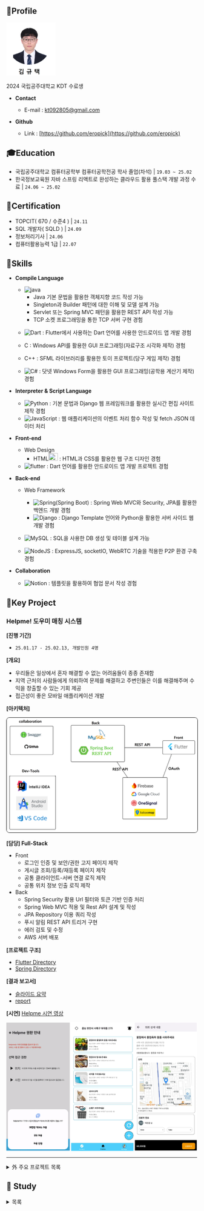 ## 👤Profile

<img src="./images/profile/profile_photo.jpg" width=130 height=140 alt="김규택">

2024 국립공주대학교 KDT 수료생

- **Contact**
    - E-mail : <a href="mailto:kt092805@gmail.com?subject=문의&body=내용을 입력해주세요">kt092805@gmail.com</a>

- **Github** 
    - Link : [https://github.com/eropick](https://github.com/eropick)

<!-- &nbsp; -->

## 🎓Education
- 국립공주대학교 컴퓨터공학부 컴퓨터공학전공 학사 졸업(차석) | `19.03 ~ 25.02`
- 한국정보교육원 자바 스프링 리액트로 완성하는 클라우드 활용 풀스택 개발 과정 수료 | `24.06 ~ 25.02`

## 📜Certification
- TOPCIT( 670 / 수준4 ) | `24.11`
- SQL 개발자( SQLD ) | `24.09`
- 정보처리기사 | `24.06`
- 컴퓨터활용능력 1급 | `22.07`

## 🔧Skills
- **Compile Language**
    - <img src="https://www.svgrepo.com/show/303388/java-4-logo.svg" width="40" height="20" alt="java">

        - Java 기본 문법을 활용한 객체지향 코드 작성 가능
        - Singleton과 Builder 패턴에 대한 이해 및 모델 설계 가능
        - Servlet 또는 Spring MVC 패턴을 활용한 REST API 작성 가능
        - TCP 소켓 프로그래밍을 통한 TCP 서버 구현 경험
    - <img src="https://upload.wikimedia.org/wikipedia/commons/thumb/f/fe/Dart_programming_language_logo.svg/768px-Dart_programming_language_logo.svg.png" width="30" height="10" alt="Dart"> : Flutter에서 사용하는 Dart 언어를 사용한 안드로이드 앱 개발 경험
    - C : Windows API를 활용한 GUI 프로그래밍(자료구조 시각화 제작) 경험
    - C++ : SFML 라이브러리를 활용한 토이 프로젝트(당구 게임 제작) 경험
    - <img src="https://cdn.prod.website-files.com/6047a9e35e5dc54ac86ddd90/63065002cd563e1cd1cead28_eaadfe64.png" width="15" height="15" alt="C#"> : 닷넷 Windows Form을 활용한 GUI 프로그래밍(공학용 계산기 제작) 경험
- **Interpreter & Script Language**

    - <img src="https://upload.wikimedia.org/wikipedia/commons/thumb/f/f8/Python_logo_and_wordmark.svg/729px-Python_logo_and_wordmark.svg.png" width="50" height="15" alt="Python"> : 기본 문법과 Django 웹 프레임워크를 활용한 실시간 편집 사이트 제작 경험
    - <img src="https://upload.wikimedia.org/wikipedia/commons/thumb/9/99/Unofficial_JavaScript_logo_2.svg/768px-Unofficial_JavaScript_logo_2.svg.png" width="20" height="15" alt="JavaScript"> : 웹 애플리케이션의 이벤트 처리 함수 작성 및 fetch JSON 데이터 처리
- **Front-end**
    - Web Design
        - HTML<img src="https://upload.wikimedia.org/wikipedia/commons/thumb/6/61/HTML5_logo_and_wordmark.svg/768px-HTML5_logo_and_wordmark.svg.png" width="25" height="20"> : HTML과 CSS를 활용한 웹 구조 디자인 경험
    - <img src="https://upload.wikimedia.org/wikipedia/commons/1/17/Google-flutter-logo.png" width="50" height="15" alt="flutter"> : Dart 언어를 활용한 안드로이드 앱 개발 프로젝트 경험
- **Back-end**
    - Web Framework
        - <img src="https://upload.wikimedia.org/wikipedia/commons/thumb/4/44/Spring_Framework_Logo_2018.svg/330px-Spring_Framework_Logo_2018.svg.png" width="50" height="15" alt="Spring(Spring Boot)"> : Spring Web MVC와 Security, JPA를 활용한 백엔드 개발 경험
        - <img src="https://upload.wikimedia.org/wikipedia/commons/thumb/7/75/Django_logo.svg/390px-Django_logo.svg.png" width="50" height="15" alt="Django"> : Django Template 언어와 Python을 활용한 서버 사이드 웹 개발 경험
    
    - <img src="https://www.mysql.com/common/logos/powered-by-mysql-167x86.png" width="40" height="20" alt="MySQL"> : SQL을 사용한 DB 생성 및 테이블 설계 가능
    - <img src="https://upload.wikimedia.org/wikipedia/commons/thumb/d/d9/Node.js_logo.svg/1280px-Node.js_logo.svg.png" width="35" height="20" alt="NodeJS"> : ExpressJS, socketIO, WebRTC 기술을 적용한 P2P 환경 구축 경험
- **Collaboration**

    - <img src="https://i0.wp.com/get.site/wp-content/uploads/2021/10/notion-logo.png?ssl=1" width="35" height="15" alt="Notion"> : 템플릿을 활용하여 협업 문서 작성 경험

## 👥Key Project

### Helpme! 도우미 매칭 시스템

**[진행 기간]** 
- `25.01.17 - 25.02.13, 개발인원 4명`

**[개요]** 
- 우리들은 일상에서 혼자 해결할 수 없는 어려움들이 종종 존재함
- 지역 근처의 사람들에게 의뢰하여 문제를 해결하고 주변인들은 이를 해결해주며 수익을 창출할 수 있는 기회 제공
- 접근성이 좋은 모바일 애플리케이션 개발

**[아키텍처]** 

<img src="./kdt_project/Location_based_matching_project-3/images/system_architecture.png"
style="border-radius:8px; border:1px solid #000;">

**[담당]  Full-Stack**
- Front
    - 로그인 인증 및 보안/권한 고지 페이지 제작
    - 게시글 조회/등록/재등록 페이지 제작
    - 공통 클라이언트-서버 연결 로직 제작
    - 공통 위치 정보 인출 로직 제작
- Back
    - Spring Security 활용 Url 필터와 토큰 기반 인증 처리
    - Spring Web MVC 적용 및 Rest API 설계 및 작성
    - JPA Repository 이용 쿼리 작성
    - 푸시 알림 REST API 트리거 구현
    - 에러 검토 및 수정
    - AWS 서버 배포

**[프로젝트 구조]**
- [Flutter Directory](https://github.com/eropick/eropick.github.io/blob/main/kdt_project/Location_based_matching_project-3/flutter_project_directory.md)
- [Spring Directory](https://github.com/eropick/eropick.github.io/blob/main/kdt_project/Location_based_matching_project-3/spring_project_directory.md)

**[결과 보고서]**
- [슬라이드 요약](https://eropick.github.io/image_slider/index.html?dir_name=helpme)
- [report](https://github.com/eropick/eropick.github.io/blob/main/kdt_project/Location_based_matching_project-3/HelpMe!_Report.pdf)

**[시연]**  [Helpme 시연 영상](https://www.youtube.com/watch?v=UELlz0jtkVM&list=PLeIymhSKOH64BZ1DfBw_5RibDxAHDUvmo&index=2)

<img src="./kdt_project/Location_based_matching_project-3/images/project_thumbnail.png">

---
<details>
    <summary>外 주요 프로젝트 목록</summary>
    <main>&nbsp;

**실시간 문서 편집 도구 제작** : [Real-time-editor](./capstone_project/real_time_editor.md)

**멀티룸 예약 관리 서비스** : [Multi-room-Reservation](./kdt_project/Multiroom_Reservation_project-2/multi_room.md)

**웹 기반 벽돌 깨기 게임** : [Brick-out Web Game](./kdt_project/Brickout_project-1/brickout.md)
    </main>
</details>

## 🎯 Study
<details>
    <summary>목록</summary>
    <main>&nbsp;

**1. 공학용 계산기** : [Calc](./solo_project/Calculator/calculator.md)

**2. 자모 분해 결합** : [Jamo](./solo_project/Jamo/jamo.md)

**3. 디지털/아날로그 시계** : [GraphicClock](./solo_project/Graphic_Clock/clock.md)

**4. 단어장** : [Voca](./solo_project/ProjectVoca/voca.md)

**5. 유튜브 플레이리스트** : [Playlist](./solo_project/Youtube_PlayList/playlist.md)

**6. 로또** : [Lotto](./solo_project/Lotto/lotto.md)

**7. JS 유틸 제작** : [UtilJS](./solo_project/Util_js/util.md)

**8. 스택** : [Stack](./solo_project/Stack/stack.md)

**9. 구구단** : [TimesTable](./solo_project/Times_Table/times_table.md)
    </main>
</details>
